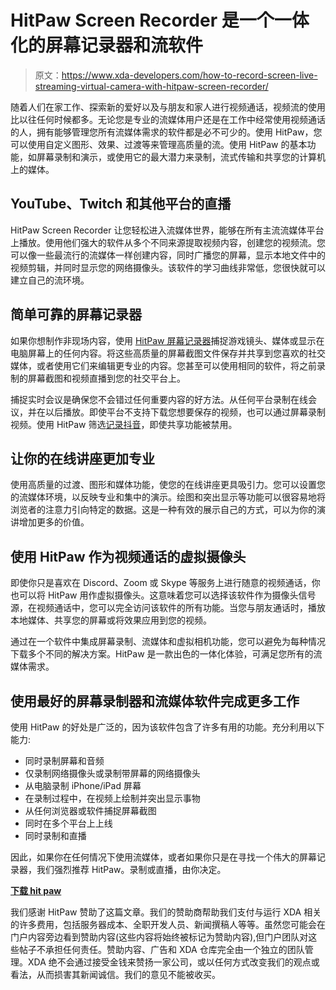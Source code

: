 # HitPaw Screen Recorder 是一个一体化的屏幕记录器和流软件

> 原文：<https://www.xda-developers.com/how-to-record-screen-live-streaming-virtual-camera-with-hitpaw-screen-recorder/>

随着人们在家工作、探索新的爱好以及与朋友和家人进行视频通话，视频流的使用比以往任何时候都多。无论您是专业的流媒体用户还是在工作中经常使用视频通话的人，拥有能够管理您所有流媒体需求的软件都是必不可少的。使用 HitPaw，您可以使用自定义图形、效果、过渡等来管理高质量的流。使用 HitPaw 的基本功能，如屏幕录制和演示，或使用它的最大潜力来录制，流式传输和共享您的计算机上的媒体。

## YouTube、Twitch 和其他平台的直播

HitPaw Screen Recorder 让您轻松进入流媒体世界，能够在所有主流流媒体平台上播放。使用他们强大的软件从多个不同来源提取视频内容，创建您的视频流。您可以像一些最流行的流媒体一样创建内容，同时广播您的屏幕，显示本地文件中的视频剪辑，并同时显示您的网络摄像头。该软件的学习曲线非常低，您很快就可以建立自己的流环境。

## 简单可靠的屏幕记录器

如果你想制作非现场内容，使用 [HitPaw 屏幕记录器](https://www.hitpaw.com/screen-recorder-live-stream.html)捕捉游戏镜头、媒体或显示在电脑屏幕上的任何内容。将这些高质量的屏幕截图文件保存并共享到您喜欢的社交媒体，或者使用它们来编辑更专业的内容。您甚至可以使用相同的软件，将之前录制的屏幕截图和视频直播到您的社交平台上。

捕捉实时会议是确保您不会错过任何重要内容的好方法。从任何平台录制在线会议，并在以后播放。即使平台不支持下载您想要保存的视频，也可以通过屏幕录制视频。使用 HitPaw 筛选[记录抖音](https://www.hitpaw.com/screen-recorder/record-a-tiktok.html)，即使共享功能被禁用。

## 让你的在线讲座更加专业

使用高质量的过渡、图形和媒体功能，使您的在线讲座更具吸引力。您可以设置您的流媒体环境，以反映专业和集中的演示。绘图和突出显示等功能可以很容易地将浏览者的注意力引向特定的数据。这是一种有效的展示自己的方式，可以为你的演讲增加更多的价值。

## 使用 HitPaw 作为视频通话的虚拟摄像头

即使你只是喜欢在 Discord、Zoom 或 Skype 等服务上进行随意的视频通话，你也可以将 HitPaw 用作虚拟摄像头。这意味着您可以选择该软件作为摄像头信号源，在视频通话中，您可以完全访问该软件的所有功能。当您与朋友通话时，播放本地媒体、共享您的屏幕或将效果应用到您的视频。

通过在一个软件中集成屏幕录制、流媒体和虚拟相机功能，您可以避免为每种情况下载多个不同的解决方案。HitPaw 是一款出色的一体化体验，可满足您所有的流媒体需求。

## 使用最好的屏幕录制器和流媒体软件完成更多工作

使用 HitPaw 的好处是广泛的，因为该软件包含了许多有用的功能。充分利用以下能力:

*   同时录制屏幕和音频
*   仅录制网络摄像头或录制带屏幕的网络摄像头
*   从电脑录制 iPhone/iPad 屏幕
*   在录制过程中，在视频上绘制并突出显示事物
*   从任何浏览器或软件捕捉屏幕截图
*   同时在多个平台上上线
*   同时录制和直播

因此，如果你在任何情况下使用流媒体，或者如果你只是在寻找一个伟大的屏幕记录器，我们强烈推荐 HitPaw。录制或直播，由你决定。

[**下载 hit paw**](https://www.hitpaw.com/)

我们感谢 HitPaw 赞助了这篇文章。我们的赞助商帮助我们支付与运行 XDA 相关的许多费用，包括服务器成本、全职开发人员、新闻撰稿人等等。虽然您可能会在门户内容旁边看到赞助内容(这些内容将始终被标记为赞助内容),但门户团队对这些帖子不承担任何责任。赞助内容、广告和 XDA 仓库完全由一个独立的团队管理。XDA 绝不会通过接受金钱来赞扬一家公司，或以任何方式改变我们的观点或看法，从而损害其新闻诚信。我们的意见不能被收买。